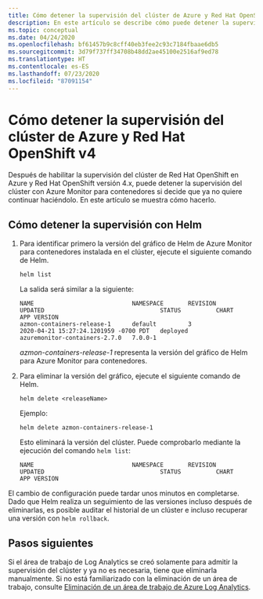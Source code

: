 ```yaml
---
title: Cómo detener la supervisión del clúster de Azure y Red Hat OpenShift v4 | Microsoft Docs
description: En este artículo se describe cómo puede detener la supervisión del clúster de Red Hat OpenShift en Azure y Red Hat OpenShift versión 4 con Azure Monitor para contenedores.
ms.topic: conceptual
ms.date: 04/24/2020
ms.openlocfilehash: bf61457b9c8cff40eb3fee2c93c7184fbaae6db5
ms.sourcegitcommit: 3d79f737ff34708b48dd2ae45100e2516af9ed78
ms.translationtype: HT
ms.contentlocale: es-ES
ms.lasthandoff: 07/23/2020
ms.locfileid: "87091154"
---
```

# <a name="how-to-stop-monitoring-your-azure-and-red-hat-openshift-v4-cluster"></a>Cómo detener la supervisión del clúster de Azure y Red Hat OpenShift v4

Después de habilitar la supervisión del clúster de Red Hat OpenShift en Azure y Red Hat OpenShift versión 4.x, puede detener la supervisión del clúster con Azure Monitor para contenedores si decide que ya no quiere continuar haciéndolo. En este artículo se muestra cómo hacerlo.  

## <a name="how-to-stop-monitoring-using-helm"></a>Cómo detener la supervisión con Helm

1. Para identificar primero la versión del gráfico de Helm de Azure Monitor para contenedores instalada en el clúster, ejecute el siguiente comando de Helm.

    ```
    helm list
    ```

    La salida será similar a la siguiente:

    ```
    NAME                            NAMESPACE       REVISION        UPDATED                                 STATUS          CHART                           APP VERSION
    azmon-containers-release-1      default         3               2020-04-21 15:27:24.1201959 -0700 PDT   deployed        azuremonitor-containers-2.7.0   7.0.0-1
    ```

    *azmon-containers-release-1* representa la versión del gráfico de Helm para Azure Monitor para contenedores.

2. Para eliminar la versión del gráfico, ejecute el siguiente comando de Helm.

    `helm delete <releaseName>`

    Ejemplo:

    `helm delete azmon-containers-release-1`

    Esto eliminará la versión del clúster. Puede comprobarlo mediante la ejecución del comando `helm list`:

    ```
    NAME                            NAMESPACE       REVISION        UPDATED                                 STATUS          CHART                           APP VERSION
    ```

El cambio de configuración puede tardar unos minutos en completarse. Dado que Helm realiza un seguimiento de las versiones incluso después de eliminarlas, es posible auditar el historial de un clúster e incluso recuperar una versión con `helm rollback`.

## <a name="next-steps"></a>Pasos siguientes

Si el área de trabajo de Log Analytics se creó solamente para admitir la supervisión del clúster y ya no es necesaria, tiene que eliminarla manualmente. Si no está familiarizado con la eliminación de un área de trabajo, consulte [Eliminación de un área de trabajo de Azure Log Analytics](../platform/delete-workspace.md).
